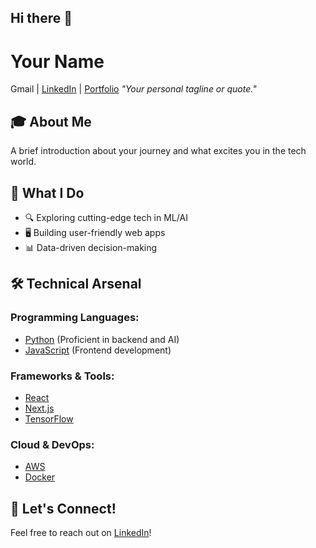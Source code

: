 ## Hi there 👋

<!--
**Ksolo15/Ksolo15** is a ✨ _special_ ✨ repository because its `README.md` (this file) appears on your GitHub profile.

Here are some ideas to get you started:

- 🔭 I’m currently working on ...
- 🌱 I’m currently learning ...
- 👯 I’m looking to collaborate on ...
- 🤔 I’m looking for help with ...
- 💬 Ask me about ...
- 📫 How to reach me: ...
- 😄 Pronouns: ...
- ⚡ Fun fact: ...
-->
# Your Name
Gmail | [LinkedIn](https://linkedin.com/in/your-profile) | [Portfolio](https://yourportfolio.com)
*"Your personal tagline or quote."*

## 🎓 About Me
A brief introduction about your journey and what excites you in the tech world.

## 🚀 What I Do
- 🔍 Exploring cutting-edge tech in ML/AI
- 🖥️ Building user-friendly web apps
- 📊 Data-driven decision-making

## 🛠️ Technical Arsenal
### Programming Languages:
- [Python](https://www.python.org/) (Proficient in backend and AI)
- [JavaScript](https://www.javascript.com/) (Frontend development)

### Frameworks & Tools:
- [React](https://reactjs.org/) 
- [Next.js](https://nextjs.org/)
- [TensorFlow](https://www.tensorflow.org/)

### Cloud & DevOps:
- [AWS](https://aws.amazon.com/)
- [Docker](https://www.docker.com/)

## 🤝 Let's Connect!
Feel free to reach out on [LinkedIn](https://www.linkedin.com/in/your-profile)!
